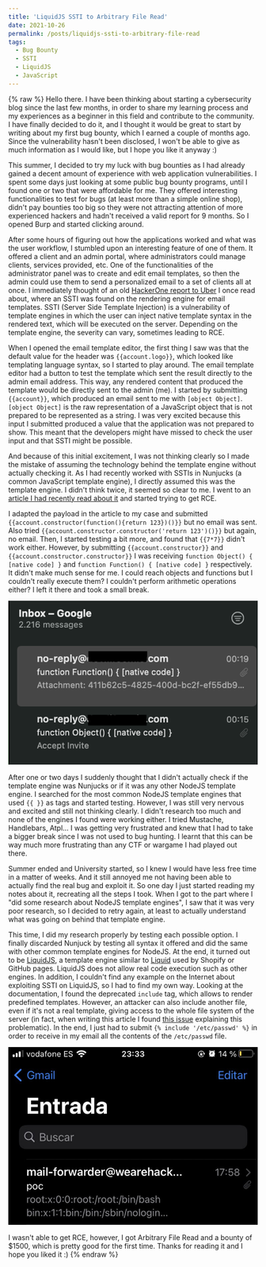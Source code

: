```yaml
---
title: 'LiquidJS SSTI to Arbitrary File Read'
date: 2021-10-26
permalink: /posts/liquidjs-ssti-to-arbitrary-file-read
tags:
  - Bug Bounty
  - SSTI
  - LiquidJS
  - JavaScript
---
```


{% raw %}
Hello there. I have been thinking about starting a cybersecurity blog since the last few months, in order to share my learning process and my experiences as a beginner in this field and contribute to the community. I have finally decided to do it, and I thought it would be great to start by writing about my first bug bounty, which I earned a couple of months ago. Since the vulnerability hasn't been disclosed, I won't be able to give as much information as I would like, but I hope you like it anyway :)

This summer, I decided to try my luck with bug bounties as I had already gained a decent amount of experience with web application vulnerabilities. I spent some days just looking at some public bug bounty programs, until I found one or two that were affordable for me. They offered interesting functionalities to test for bugs (at least more than a simple online shop), didn't pay bounties too big so they were not attracting attention of more experienced hackers and hadn't received a valid report for 9 months. So I opened Burp and started clicking around.

After some hours of figuring out how the applications worked and what was the user workflow, I stumbled upon an interesting feature of one of them. It offered a client and an admin portal, where administrators could manage clients, services provided, etc. One of the functionalities of the administrator panel was to create and edit email templates, so then the admin could use them to send a personalized email to a set of clients all at once. I immediately thought of an old [HackerOne report to Uber](https://hackerone.com/reports/125980/) I once read about, where an SSTI was found on the rendering engine for email templates. SSTI (Server Side Template Injection) is a vulnerability of template engines in which the user can inject native template syntax in the rendered text, which will be executed on the server. Depending on the template engine, the severity can vary, sometimes leading to RCE. 

When I opened the email template editor, the first thing I saw was that the default value for the header was `{{account.logo}}`, which looked like templating language syntax, so I started to play around. The email template editor had a button to test the template which sent the result directly to the admin email address. This way, any rendered content that produced the template would be directly sent to the admin (me). I started by submitting `{{account}}`, which produced an email sent to me with `[object Object]`. `[object Object]` is the raw representation of a JavaScript object that is not prepared to be represented as a string. I was very excited because this input I submitted produced a value that the application was not prepared to show. This meant that the developers might have missed to check the user input and that SSTI might be possible. 

And because of this initial excitement, I was not thinking clearly so I made the mistake of assuming the technology behind the template engine without actually checking it. As I had recently worked with SSTIs in Nunjucks (a common JavaScript template engine), I directly assumed this was the template engine. I didn't think twice, it seemed so clear to me. I went to an [article I had recently read about it](http://disse.cting.org/2016/08/02/2016-08-02-sandbox-break-out-nunjucks-template-engine) and started trying to get RCE. 

I adapted the payload in the article to my case and submitted `{{account.constructor(function(){return 123})()}}` but no email was sent. Also tried `{{account.constructor.constructor('return 123')()}}` but again, no email. Then, I started testing a bit more, and found that `{{7*7}}` didn't work either. However, by submitting `{{account.constructor}}` and `{{account.constructor.constructor}}` I was receiving `function Object() { [native code] }` and `function Function() { [native code] }` respectively. It didn't make much sense for me. I could reach objects and functions but I couldn't really execute them? I couldn't perform arithmetic operations either? I left it there and took a small break.

![](/files/2021-10-26-tries_screenshot.png)

After one or two days I suddenly thought that I didn't actually check if the template engine was Nunjucks or if it was any other NodeJS template engine. I searched for the most common NodeJS template engines that used `{{ }}` as tags and started testing. However, I was still very nervous and excited and still not thinking clearly. I didn't research too much and none of the engines I found were working either. I tried Mustache, Handlebars, Atpl... I was getting very frustrated and knew that I had to take a bigger break since I was not used to bug hunting. I learnt that this can be way much more frustrating than any CTF or wargame I had played out there.

Summer ended and University started, so I knew I would have less free time in a matter of weeks. And it still annoyed me not having been able to actually find the real bug and exploit it. So one day I just started reading my notes about it, recreating all the steps I took. When I got to the part where I "did some research about NodeJS template engines", I saw that it was very poor research, so I decided to retry again, at least to actually understand what was going on behind that template engine.

This time, I did my research properly by testing each possible option. I finally discarded Nunjuck by testing all syntax it offered and did the same with other common template engines for NodeJS. At the end, it turned out to be [LiquidJS](https://liquidjs.com/), a template engine similar to [Liquid](https://github.com/Shopify/liquid) used by Shopify or GitHub pages. LiquidJS does not allow real code execution such as other engines. In addition, I couldn't find any example on the Internet about exploiting SSTI on LiquidJS, so I had to find my own way. Looking at the documentation, I found the deprecated `include` tag, which allows to render predefined templates. However, an attacker can also include another file, even if it's not a real template, giving access to the whole file system of the server (in fact, when writing this article I found [this issue](https://github.com/harttle/liquidjs/issues/131) explaining this problematic). In the end, I just had to submit `{% include '/etc/passwd' %}` in order to receive in my email all the contents of the `/etc/passwd` file.

![](/files/2021-10-26-poc_screenshot.jpeg)

I wasn't able to get RCE, however, I got Arbitrary File Read and a bounty of $1500, which is pretty good for the first time. Thanks for reading it and I hope you liked it :)
{% endraw %}
